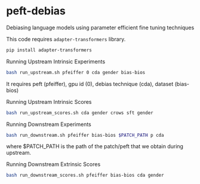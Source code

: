 # peft-debias
Debiasing language models using parameter efficient fine tuning techniques

This code requires `adapter-transformers` library.

```bash
pip install adapter-transformers
```

Running Upstream Intrinsic Experiments
```bash
bash run_upstream.sh pfeiffer 0 cda gender bias-bios
```

It requires peft (pfeiffer), gpu id (0), debias technique (cda), dataset (bias-bios)

Running Upstream Intrinsic Scores
```bash
bash run_upstream_scores.sh cda gender crows sft gender
```

Running Downstream Experiments
```bash
bash run_downstream.sh pfeiffer bias-bios $PATCH_PATH p cda
```
where $PATCH_PATH is the path of the patch/peft that we obtain during upstream.

Running Downstream Extrinsic Scores
```bash
bash run_downstream_scores.sh pfeiffer bias-bios cda gender
```